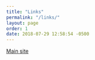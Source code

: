 ```yaml
---
title: "Links"
permalink: "/links/"
layout: page
order: 1
date: 2018-07-29 12:58:54 -0500
---
```

[Main site](http://www.alexclaman.com)
